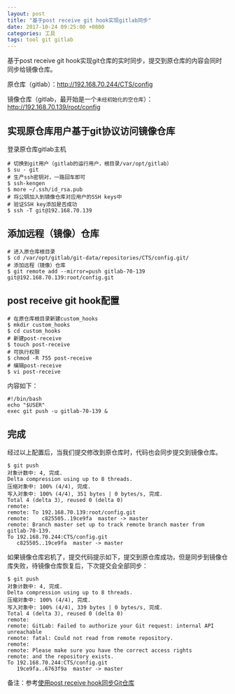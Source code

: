 ```yaml
---
layout: post
title: "基于post receive git hook实现gitlab同步"
date: 2017-10-24 09:25:00 +0800
categories: 工具
tags: tool git gitlab
---
```


基于post receive git hook实现git仓库的实时同步，提交到原仓库的内容会同时同步给镜像仓库。

原仓库（gitlab）：http://192.168.70.244/CTS/config

镜像仓库（gitlab，最开始是一个`未经初始化的空仓库`）：http://192.168.70.139/root/config

## 实现原仓库用户基于git协议访问镜像仓库

登录原仓库gitlab主机

```shell
# 切换到git用户（gitlab的运行用户，根目录/var/opt/gitlab）
$ su - git
# 生产ssh密钥对，一路回车即可
$ ssh-kengen
$ more ~/.ssh/id_rsa.pub
# 将公钥加入到镜像仓库对应用户的SSH keys中
# 验证SSH key添加是否成功
$ ssh -T git@192.168.70.139
```

## 添加远程（镜像）仓库

```shell
# 进入原仓库根目录
$ cd /var/opt/gitlab/git-data/repositories/CTS/config.git/
# 添加远程（镜像）仓库
$ git remote add --mirror=push gitlab-70-139 git@192.168.70.139:root/config.git
```

## post receive git hook配置

```shell
# 在原仓库根目录新建custom_hooks
$ mkdir custom_hooks
$ cd custom_hooks
# 新建post-receive
$ touch post-receive
# 可执行权限
$ chmod -R 755 post-receive
# 编辑post-receive
$ vi post-receive
```

内容如下：

```shell
#!/bin/bash
echo "$USER"
exec git push -u gitlab-70-139 &
```

## 完成

经过以上配置后，当我们提交修改到原仓库时，代码也会同步提交到镜像仓库。

```shell
$ git push
对象计数中: 4, 完成.
Delta compression using up to 8 threads.
压缩对象中: 100% (4/4), 完成.
写入对象中: 100% (4/4), 351 bytes | 0 bytes/s, 完成.
Total 4 (delta 3), reused 0 (delta 0)
remote: 
remote: To 192.168.70.139:root/config.git
remote:    c825505..19ce9fa  master -> master
remote: Branch master set up to track remote branch master from gitlab-70-139.
To 192.168.70.244:CTS/config.git
   c825505..19ce9fa  master -> master
```

如果镜像仓库宕机了，提交代码提示如下，提交到原仓库成功，但是同步到镜像仓库失败，待镜像仓库恢复后，下次提交会全部同步：

```shell
$ git push
对象计数中: 4, 完成.
Delta compression using up to 8 threads.
压缩对象中: 100% (4/4), 完成.
写入对象中: 100% (4/4), 339 bytes | 0 bytes/s, 完成.
Total 4 (delta 3), reused 0 (delta 0)
remote: 
remote: GitLab: Failed to authorize your Git request: internal API unreachable
remote: fatal: Could not read from remote repository.
remote: 
remote: Please make sure you have the correct access rights
remote: and the repository exists.
To 192.168.70.244:CTS/config.git
   19ce9fa..6763f9a  master -> master
```

备注：参考[使用post receive hook同步Git仓库](http://www.itmuch.com/work/git-repo-sync-with-post-receive/)